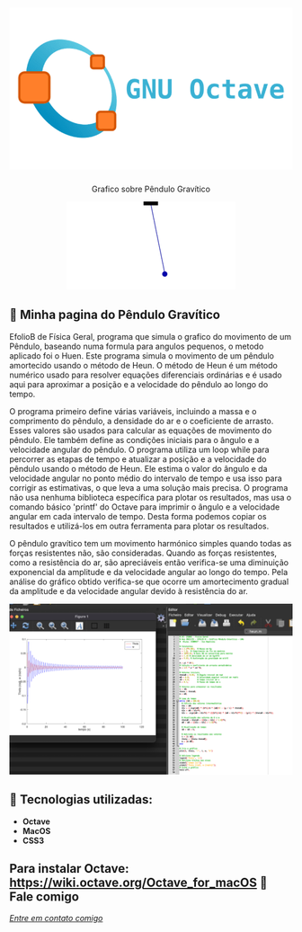 <h1 align="center">
    <img width="600" src="octave.png" />
</h1>


<p align="center">
Grafico sobre Pêndulo Gravítico
</p>
<p align="center">
    <img src="small-angle.gif" ></p>

📌 Minha pagina do Pêndulo Gravítico
------------------
EfolioB de Física Geral, programa que simula o grafico do movimento de um Pêndulo, baseando numa formula para angulos pequenos, o metodo aplicado foi o Huen.
Este programa simula o movimento de um pêndulo amortecido usando o método de Heun. O método de Heun é um método numérico usado para resolver equações diferenciais ordinárias e é usado aqui para aproximar a posição e a velocidade do pêndulo ao longo do tempo.

O programa primeiro define várias variáveis, incluindo a massa e o comprimento do pêndulo, a densidade do ar e o coeficiente de arrasto. Esses valores são usados para calcular as equações de movimento do pêndulo. Ele também define as condições iniciais para o ângulo e a velocidade angular do pêndulo.
O programa utiliza um loop while para percorrer as etapas de tempo e atualizar a posição e a velocidade do pêndulo usando o método de Heun. Ele estima o valor do ângulo e da velocidade angular no ponto médio do intervalo de tempo e usa isso para corrigir as estimativas, o que leva a uma solução mais precisa.
O programa não usa nenhuma biblioteca específica para plotar os resultados, mas usa o comando básico 'printf' do Octave para imprimir o ângulo e a velocidade angular em cada intervalo de tempo. Desta forma podemos copiar os resultados e utilizá-los em outra ferramenta para plotar os resultados.

O pêndulo gravítico tem um movimento harmónico simples quando todas as forças resistentes não, são consideradas.
Quando as forças resistentes, como a resistência do ar, são apreciáveis então verifica-se uma diminuição exponencial da amplitude e da velocidade angular ao longo do tempo.
Pela análise do gráfico obtido verifica-se que ocorre um amortecimento gradual da amplitude e da velocidade angular devido à resistência do ar. 
 


<img src="graficooctave.png" >


🔧 Tecnologias utilizadas:
------------------

- <strong>Octave</strong>
- <strong>MacOS</strong>
- <strong>CSS3</strong>

Para instalar Octave: https://wiki.octave.org/Octave_for_macOS
💬 Fale comigo
------------------
[*Entre em contato comigo*](https://www.linkedin.com/in/ivo-baptista-3712144/)
















